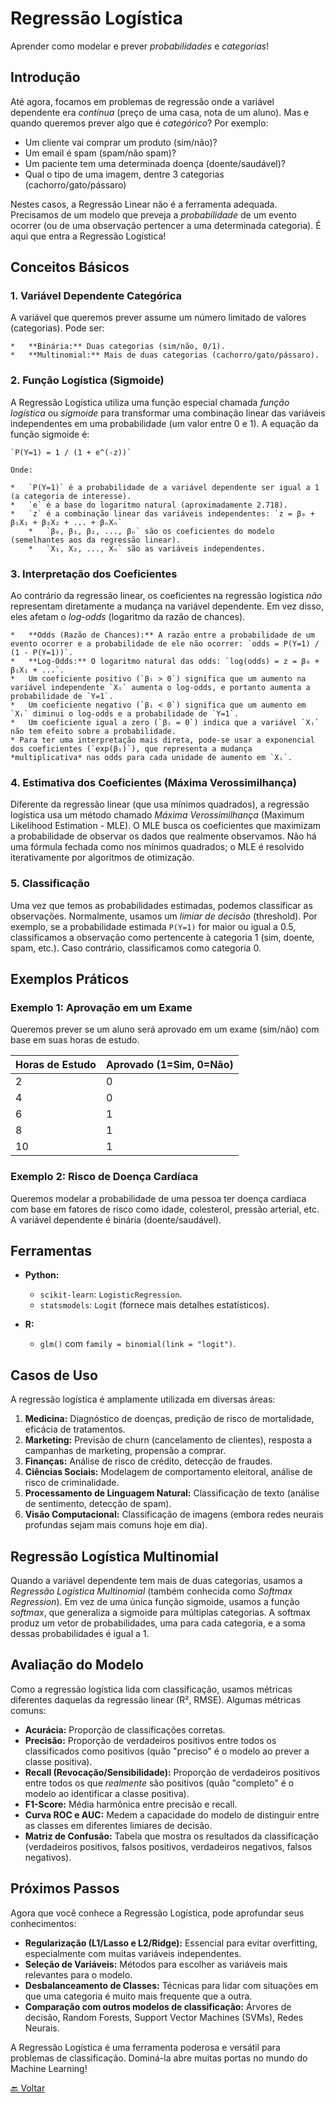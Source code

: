 #  Regressão Logística

Aprender como modelar e prever *probabilidades* e *categorias*!

## Introdução

Até agora, focamos em problemas de regressão onde a variável dependente era *contínua* (preço de uma casa, nota de um aluno). Mas e quando queremos prever algo que é *categórico*? Por exemplo:

*   Um cliente vai comprar um produto (sim/não)?
*   Um email é spam (spam/não spam)?
*   Um paciente tem uma determinada doença (doente/saudável)?
*   Qual o tipo de uma imagem, dentre 3 categorias (cachorro/gato/pássaro)

Nestes casos, a Regressão Linear não é a ferramenta adequada. Precisamos de um modelo que preveja a *probabilidade* de um evento ocorrer (ou de uma observação pertencer a uma determinada categoria). É aqui que entra a Regressão Logística!

## Conceitos Básicos

### 1.  **Variável Dependente Categórica** 

A variável que queremos prever assume um número limitado de valores (categorias). Pode ser:

    *   **Binária:** Duas categorias (sim/não, 0/1).
    *   **Multinomial:** Mais de duas categorias (cachorro/gato/pássaro).

### 2.  **Função Logística (Sigmoide)** 

A Regressão Logística utiliza uma função especial chamada *função logística* ou *sigmoide* para transformar uma combinação linear das variáveis independentes em uma probabilidade (um valor entre 0 e 1). A equação da função sigmoide é:

    `P(Y=1) = 1 / (1 + e^(-z))`

    Onde:

    *   `P(Y=1)` é a probabilidade de a variável dependente ser igual a 1 (a categoria de interesse).
    *   `e` é a base do logaritmo natural (aproximadamente 2.718).
    *   `z` é a combinação linear das variáveis independentes: `z = β₀ + β₁X₁ + β₂X₂ + ... + βₙXₙ`
        *   `β₀, β₁, β₂, ..., βₙ` são os coeficientes do modelo (semelhantes aos da regressão linear).
        *   `X₁, X₂, ..., Xₙ` são as variáveis independentes.

### 3.  **Interpretação dos Coeficientes** 

Ao contrário da regressão linear, os coeficientes na regressão logística *não* representam diretamente a mudança na variável dependente. Em vez disso, eles afetam o *log-odds* (logaritmo da razão de chances).

    *   **Odds (Razão de Chances):** A razão entre a probabilidade de um evento ocorrer e a probabilidade de ele não ocorrer: `odds = P(Y=1) / (1 - P(Y=1))`.
    *   **Log-Odds:** O logaritmo natural das odds: `log(odds) = z = β₀ + β₁X₁ + ...`.
    *   Um coeficiente positivo (`βᵢ > 0`) significa que um aumento na variável independente `Xᵢ` aumenta o log-odds, e portanto aumenta a probabilidade de `Y=1`.
    *   Um coeficiente negativo (`βᵢ < 0`) significa que um aumento em `Xᵢ` diminui o log-odds e a probabilidade de `Y=1`.
    *   Um coeficiente igual a zero (`βᵢ = 0`) indica que a variável `Xᵢ` não tem efeito sobre a probabilidade.
    * Para ter uma interpretação mais direta, pode-se usar a exponencial dos coeficientes (`exp(βᵢ)`), que representa a mudança *multiplicativa* nas odds para cada unidade de aumento em `Xᵢ`.

### 4. **Estimativa dos Coeficientes (Máxima Verossimilhança)** 

Diferente da regressão linear (que usa mínimos quadrados), a regressão logística usa um método chamado *Máxima Verossimilhança* (Maximum Likelihood Estimation - MLE). O MLE busca os coeficientes que maximizam a probabilidade de observar os dados que realmente observamos. Não há uma fórmula fechada como nos mínimos quadrados; o MLE é resolvido iterativamente por algoritmos de otimização.

### 5. **Classificação** 

Uma vez que temos as probabilidades estimadas, podemos classificar as observações. Normalmente, usamos um *limiar de decisão* (threshold). Por exemplo, se a probabilidade estimada `P(Y=1)` for maior ou igual a 0.5, classificamos a observação como pertencente à categoria 1 (sim, doente, spam, etc.). Caso contrário, classificamos como categoria 0.

## Exemplos Práticos

### **Exemplo 1: Aprovação em um Exame**

Queremos prever se um aluno será aprovado em um exame (sim/não) com base em suas horas de estudo.

| Horas de Estudo | Aprovado (1=Sim, 0=Não) |
| --------------- | ----------------------- |
| 2               | 0                       |
| 4               | 0                       |
| 6               | 1                       |
| 8               | 1                       |
| 10              | 1                       |

### **Exemplo 2: Risco de Doença Cardíaca**

Queremos modelar a probabilidade de uma pessoa ter doença cardíaca com base em fatores de risco como idade, colesterol, pressão arterial, etc. A variável dependente é binária (doente/saudável).

## Ferramentas

*   **Python:**
    *   `scikit-learn`: `LogisticRegression`.
    *   `statsmodels`: `Logit` (fornece mais detalhes estatísticos).

*   **R:**
    *   `glm()` com `family = binomial(link = "logit")`.

## Casos de Uso

A regressão logística é amplamente utilizada em diversas áreas:

1.  **Medicina:** Diagnóstico de doenças, predição de risco de mortalidade, eficácia de tratamentos.
2.  **Marketing:** Previsão de churn (cancelamento de clientes), resposta a campanhas de marketing, propensão a comprar.
3.  **Finanças:** Análise de risco de crédito, detecção de fraudes.
4.  **Ciências Sociais:** Modelagem de comportamento eleitoral, análise de risco de criminalidade.
5.  **Processamento de Linguagem Natural:** Classificação de texto (análise de sentimento, detecção de spam).
6.  **Visão Computacional:** Classificação de imagens (embora redes neurais profundas sejam mais comuns hoje em dia).

## Regressão Logística Multinomial

Quando a variável dependente tem mais de duas categorias, usamos a *Regressão Logística Multinomial* (também conhecida como *Softmax Regression*). Em vez de uma única função sigmoide, usamos a função *softmax*, que generaliza a sigmoide para múltiplas categorias. A softmax produz um vetor de probabilidades, uma para cada categoria, e a soma dessas probabilidades é igual a 1.

## Avaliação do Modelo

Como a regressão logística lida com classificação, usamos métricas diferentes daquelas da regressão linear (R², RMSE). Algumas métricas comuns:

*   **Acurácia:** Proporção de classificações corretas.
*   **Precisão:** Proporção de verdadeiros positivos entre todos os classificados como positivos (quão "preciso" é o modelo ao prever a classe positiva).
*   **Recall (Revocação/Sensibilidade):** Proporção de verdadeiros positivos entre todos os que *realmente* são positivos (quão "completo" é o modelo ao identificar a classe positiva).
*   **F1-Score:** Média harmônica entre precisão e recall.
*   **Curva ROC e AUC:** Medem a capacidade do modelo de distinguir entre as classes em diferentes limiares de decisão.
*   **Matriz de Confusão:** Tabela que mostra os resultados da classificação (verdadeiros positivos, falsos positivos, verdadeiros negativos, falsos negativos).

## Próximos Passos

Agora que você conhece a Regressão Logística, pode aprofundar seus conhecimentos:

*   **Regularização (L1/Lasso e L2/Ridge):** Essencial para evitar overfitting, especialmente com muitas variáveis independentes.
*   **Seleção de Variáveis:** Métodos para escolher as variáveis mais relevantes para o modelo.
*   **Desbalanceamento de Classes:** Técnicas para lidar com situações em que uma categoria é muito mais frequente que a outra.
*   **Comparação com outros modelos de classificação:** Árvores de decisão, Random Forests, Support Vector Machines (SVMs), Redes Neurais.

A Regressão Logística é uma ferramenta poderosa e versátil para problemas de classificação. Dominá-la abre muitas portas no mundo do Machine Learning!

[🔙 Voltar ](./fundamentos_regressao.md)